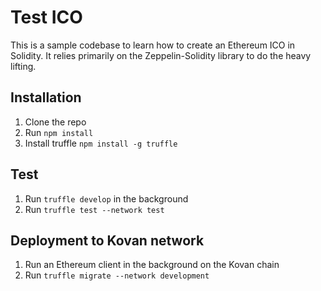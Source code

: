 # Test ICO

This is a sample codebase to learn how to create an Ethereum ICO in Solidity. It relies primarily on the Zeppelin-Solidity library to do the heavy lifting.

## Installation

1. Clone the repo
2. Run `npm install`
3. Install truffle `npm install -g truffle`

## Test

1. Run `truffle develop` in the background
2. Run `truffle test --network test`

## Deployment to Kovan network

1. Run an Ethereum client in the background on the Kovan chain
2. Run `truffle migrate --network development`